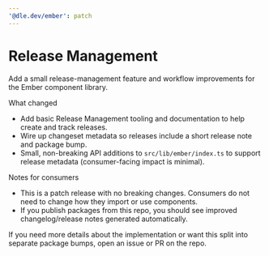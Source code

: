 ```yaml
---
'@dle.dev/ember': patch
---
```


# Release Management

Add a small release-management feature and workflow improvements for the Ember component library.

What changed

- Add basic Release Management tooling and documentation to help create and track releases.
- Wire up changeset metadata so releases include a short release note and package bump.
- Small, non-breaking API additions to `src/lib/ember/index.ts` to support release metadata (consumer-facing impact is minimal).

Notes for consumers

- This is a patch release with no breaking changes. Consumers do not need to change how they import or use components.
- If you publish packages from this repo, you should see improved changelog/release notes generated automatically.

If you need more details about the implementation or want this split into separate package bumps, open an issue or PR on the repo.
